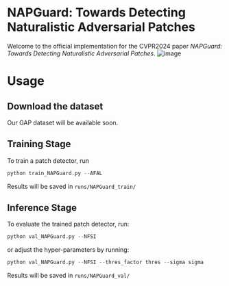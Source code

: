 # NAPGuard: Towards Detecting Naturalistic Adversarial Patches
Welcome to the official implementation for the CVPR2024 paper _NAPGuard: Towards Detecting Naturalistic Adversarial Patches_. 
![image](https://github.com/wsynuiag/NAPGaurd/blob/main/figure/framework.png)

# Usage 

## Download the dataset
Our GAP dataset will be available soon.

## Training Stage
To train a patch detector, run
```python
python train_NAPGuard.py --AFAL
```
Results will be saved in `runs/NAPGuard_train/`

## Inference Stage
To evaluate the trained patch detector, run:
```python
python val_NAPGuard.py --NFSI
```
or adjust the hyper-parameters by running:
```python
python val_NAPGuard.py --NFSI --thres_factor thres --sigma sigma
```
Results will be saved in `runs/NAPGuard_val/`


